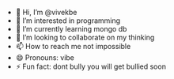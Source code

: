 - 👋 Hi, I’m @vivekbe
- 👀 I’m interested in programming 
- 🌱 I’m currently learning mongo db
- 💞️ I’m looking to collaborate on my thinking
- 📫 How to reach me not impossible
- 😄 Pronouns: vibe
- ⚡ Fun fact: dont bully you will get bullied soon

<!---
vivekbe/vivekbe is a ✨ special ✨ repository because its `README.md` (this file) appears on your GitHub profile.
You can click the Preview link to take a look at your changes.
--->
